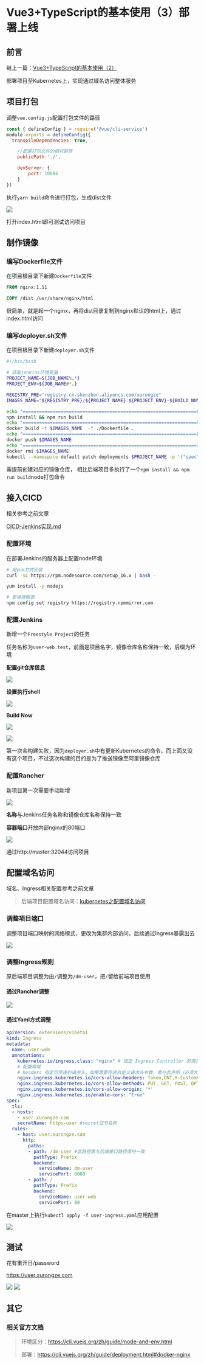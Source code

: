 # Vue3+TypeScript的基本使用（3）部署上线

## 前言

继上一篇：[Vue3+TypeScript的基本使用（2）](./Vue3+TypeScript的基本使用（2）.md)

部署项目至Kubernetes上，实现通过域名访问整体服务

## 项目打包

调整`vue.config.js`配置打包文件的路径

```js
const { defineConfig } = require('@vue/cli-service')
module.exports = defineConfig({
  transpileDependencies: true,

    //配置打包文件的相对路径
    publicPath:'./',

    devServer: {
        port: 10086
    }
})

```

执行`yarn build`命令进行打包，生成dist文件

![](../../Image/1473551-20220328222053969-373985226.png)


打开index.html即可测试访问项目

## 制作镜像

### 编写Dockerfile文件

在项目根目录下新建`Dockerfile`文件

```dockerfile
FROM nginx:1.11

COPY /dist /usr/share/nginx/html
```

很简单，就是起一个nginx，再将dist目录复制到nginx默认的html上，通过index.html访问

### 编写deployer.sh文件

在项目根目录下新建`deployer.sh`文件

```sh
#!/bin/bash

# 获取jenkins环境变量
PROJECT_NAME=${JOB_NAME%.*}
PROJECT_ENV=${JOB_NAME#*.}

REGISTRY_PRE="registry.cn-shenzhen.aliyuncs.com/xurongze"
IMAGES_NAME="${REGISTRY_PRE}/${PROJECT_NAME}:${PROJECT_ENV}-${BUILD_NUMBER}"

echo "================================================================构建项目"
npm install && npm run build
echo "================================================================构建镜像"
docker build -t $IMAGES_NAME  -f ./Dockerfile .
echo "================================================================推送镜像"
docker push $IMAGES_NAME
echo "================================================================清理镜像"
docker rmi $IMAGES_NAME
kubectl --namespace default patch deployments $PROJECT_NAME -p '{"spec": {"template": {"spec": {"containers": [{"name": "'${PROJECT_NAME}'", "image": "'${IMAGES_NAME}'", "imagePullPolicy": "IfNotPresent"}], "imagePullSecrets": [{"name": "aliyun"}]}}}}' --insecure-skip-tls-verify
```

需提前创建对应的镜像仓库， 相比后端项目多执行了一个`npm install && npm run build`node打包命令

## 接入CICD

相关参考之前文章

[CICD-Jenkins实现.md](../60-DevOps/CICD/CICD-Jenkins实现.md)

### 配置环境

在部署Jenkins的服务器上配置node环境

```sh
# 用yum方式安装
curl -sL https://rpm.nodesource.com/setup_16.x | bash -

yum install -y nodejs

# 更换镜像源
npm config set registry https://registry.npmmirror.com
```

### 配置Jenkins

新增一个`Freestyle Project`的任务

任务名称为`user-web.test`，前面是项目名字，镜像仓库名称保持一致，后缀为环境

**配置git仓库信息**

![](../../Image/1473551-20220328222109395-745142613.png)


**设置执行shell**

![](../../Image/1473551-20220328222120147-34300054.png)


**Build Now**

![](../../Image/1473551-20220328222129337-595646924.png)


![](../../Image/1473551-20220328222138682-419922462.png)


第一次会构建失败，因为`deployer.sh`中有更新Kubernetes的命令，而上面又没有这个项目，不过这次构建的目的是为了推送镜像至阿里镜像仓库

### 配置Rancher

新项目第一次需要手动新增

![](../../Image/1473551-20220328222156343-354609607.png)


**名称**与Jenkins任务名称和镜像仓库名称保持一致

**容器端口**开放内部nginx的80端口

![](../../Image/1473551-20220328222206225-1238614987.png)


通过http://master:32044访问项目

## 配置域名访问

域名、Ingress相关配置参考之前文章
 
> 后端项目配置域名访问：[kubernetes之配置域名访问](../60-DevOps/Kubernetes/4-kubernetes之配置域名访问.md)
 
### 调整项目端口

调整项目端口映射的网络模式，更改为集群内部访问，后续通过Ingress暴露出去

![](../../Image/1473551-20220328222218984-818943946.png)



### 调整Ingress规则

原后端项目调整为由`/`调整为`/dm-user`，把`/`留给前端项目使用

#### 通过Rancher调整

![](../../Image/1473551-20220328222229747-1391615882.png)


#### 通过Yaml方式调整

```yaml
apiVersion: extensions/v1beta1
kind: Ingress
metadata:
  name: user-web
  annotations:
    kubernetes.io/ingress.class: "nginx" # 指定 Ingress Controller 的类型
    # 配置跨域  
    # headers 指定可传递的请求头，如果需要传递自定义请求头参数，需在此声明（必须大写开头）；例Token
    nginx.ingress.kubernetes.io/cors-allow-headers: Token,DNT,X-CustomHeader,Keep-Alive,User-Agent,X-Requested-With,If-Modified-Since,Cache-Control,Content-Type,Authorization
    nginx.ingress.kubernetes.io/cors-allow-methods: PUT, GET, POST, OPTIONS
    nginx.ingress.kubernetes.io/cors-allow-origin: '*'
    nginx.ingress.kubernetes.io/enable-cors: "true"
spec:
  tls:
  - hosts:
    - user.xurongze.com
    secretName: https-user #secret证书名称
  rules:
    - host: user.xurongze.com
      http:
        paths:
        - path: /dm-user #此路径需与后端接口路径保持一致
          pathType: Prefix
          backend:
            serviceName: dm-user
            servicePort: 8080
        - path: /
          pathType: Prefix
          backend:
            serviceName: user-web
            servicePort: 80

```

在master上执行`kubectl apply -f user-ingress.yaml`应用配置

![](../../Image/1473551-20220328222241913-518265336.png)


## 测试

花有重开日/password

https://user.xurongze.com

![](../../Image/1473551-20220328222337027-26614474.png)
![](../../Image/1473551-20220328222414847-1423375075.png)

## 其它

### 相关官方文档

> 环境区分：https://cli.vuejs.org/zh/guide/mode-and-env.html
>
> 部署：https://cli.vuejs.org/zh/guide/deployment.html#docker-nginx